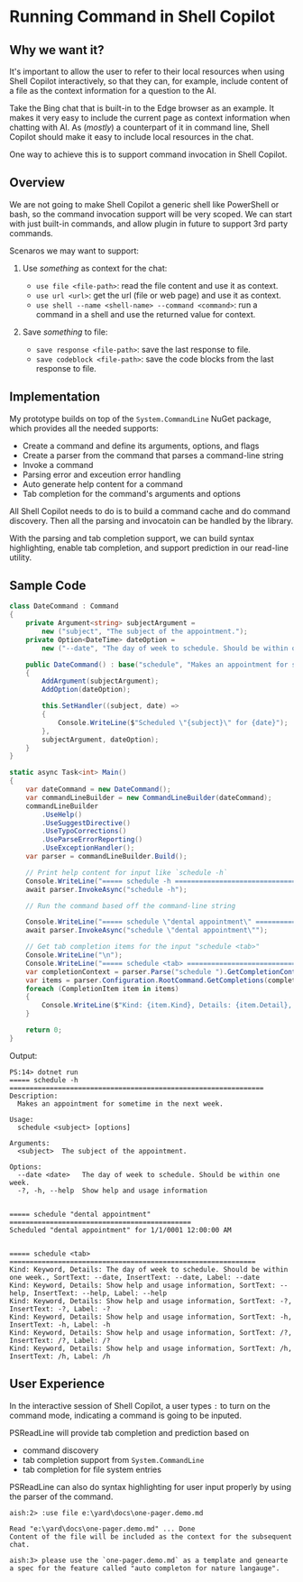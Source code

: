 # Running Command in Shell Copilot

## Why we want it?

It's important to allow the user to refer to their local resources when using Shell Copilot interactively,
so that they can, for example, include content of a file as the context information for a question to the AI.

Take the Bing chat that is built-in to the Edge browser as an example.
It makes it very easy to include the current page as context information when chatting with AI.
As (*mostly*) a counterpart of it in command line,
Shell Copilot should make it easy to include local resources in the chat.

One way to achieve this is to support command invocation in Shell Copilot.

## Overview

We are not going to make Shell Copilot a generic shell like PowerShell or bash,
so the command invocation support will be very scoped.
We can start with just built-in commands, and allow plugin in future to support 3rd party commands.

Scenaros we may want to support:

1. Use _something_ as context for the chat:
   - `use file <file-path>`: read the file content and use it as context.
   - `use url <url>`: get the url (file or web page) and use it as context.
   - `use shell --name <shell-name> --command <command>`: run a command in a shell and use the returned value for context.

2. Save _something_ to file:
   - `save response <file-path>`: save the last response to file.
   - `save codeblock <file-path>`: save the code blocks from the last response to file.

## Implementation

My prototype builds on top of the `System.CommandLine` NuGet package, which provides all the needed supports:

- Create a command and define its arguments, options, and flags
- Create a parser from the command that parses a command-line string
- Invoke a command
- Parsing error and exceution error handling
- Auto generate help content for a command
- Tab completion for the command's arguments and options

All Shell Copilot needs to do is to build a command cache and do command discovery.
Then all the parsing and invocatoin can be handled by the library.

With the parsing and tab completion support, we can build syntax highlighting,
enable tab completion, and support prediction in our read-line utility.

## Sample Code

```c#
class DateCommand : Command
{
    private Argument<string> subjectArgument =
        new ("subject", "The subject of the appointment.");
    private Option<DateTime> dateOption =
        new ("--date", "The day of week to schedule. Should be within one week.");

    public DateCommand() : base("schedule", "Makes an appointment for sometime in the next week.")
    {
        AddArgument(subjectArgument);
        AddOption(dateOption);

        this.SetHandler((subject, date) =>
        {
            Console.WriteLine($"Scheduled \"{subject}\" for {date}");
        },
        subjectArgument, dateOption);
    }
}

static async Task<int> Main()
{
    var dateCommand = new DateCommand();
    var commandLineBuilder = new CommandLineBuilder(dateCommand);
    commandLineBuilder
        .UseHelp()
        .UseSuggestDirective()
        .UseTypoCorrections()
        .UseParseErrorReporting()
        .UseExceptionHandler();
    var parser = commandLineBuilder.Build();

    // Print help content for input like `schedule -h`
    Console.WriteLine("===== schedule -h ===============================================================");
    await parser.InvokeAsync("schedule -h");

    // Run the command based off the command-line string

    Console.WriteLine("===== schedule \"dental appointment\" =============================================");
    await parser.InvokeAsync("schedule \"dental appointment\"");

    // Get tab completion items for the input "schedule <tab>"
    Console.WriteLine("\n");
    Console.WriteLine("===== schedule <tab> =============================================================");
    var completionContext = parser.Parse("schedule ").GetCompletionContext();
    var items = parser.Configuration.RootCommand.GetCompletions(completionContext);
    foreach (CompletionItem item in items)
    {
        Console.WriteLine($"Kind: {item.Kind}, Details: {item.Detail}, SortText: {item.SortText}, InsertText: {item.InsertText}, Label: {item.Label}");
    }

    return 0;
}
```
Output:

```none
PS:14> dotnet run
===== schedule -h ===============================================================
Description:
  Makes an appointment for sometime in the next week.

Usage:
  schedule <subject> [options]

Arguments:
  <subject>  The subject of the appointment.

Options:
  --date <date>   The day of week to schedule. Should be within one week.
  -?, -h, --help  Show help and usage information


===== schedule "dental appointment" =============================================
Scheduled "dental appointment" for 1/1/0001 12:00:00 AM


===== schedule <tab> =============================================================
Kind: Keyword, Details: The day of week to schedule. Should be within one week., SortText: --date, InsertText: --date, Label: --date
Kind: Keyword, Details: Show help and usage information, SortText: --help, InsertText: --help, Label: --help
Kind: Keyword, Details: Show help and usage information, SortText: -?, InsertText: -?, Label: -?
Kind: Keyword, Details: Show help and usage information, SortText: -h, InsertText: -h, Label: -h
Kind: Keyword, Details: Show help and usage information, SortText: /?, InsertText: /?, Label: /?
Kind: Keyword, Details: Show help and usage information, SortText: /h, InsertText: /h, Label: /h
```

## User Experience

In the interactive session of Shell Copilot, a user types `:` to turn on the command mode,
indicating a command is going to be inputed.

PSReadLine will provide tab completion and prediction based on

- command discovery
- tab completion support from `System.CommandLine`
- tab completion for file system entries

PSReadLine can also do syntax highlighting for user input properly by using the parser of the command.

```none
aish:2> :use file e:\yard\docs\one-pager.demo.md

Read "e:\yard\docs\one-pager.demo.md" ... Done
Content of the file will be included as the context for the subsequent chat.

aish:3> please use the `one-pager.demo.md` as a template and genearte a spec for the feature called "auto completon for nature langauge".
```
